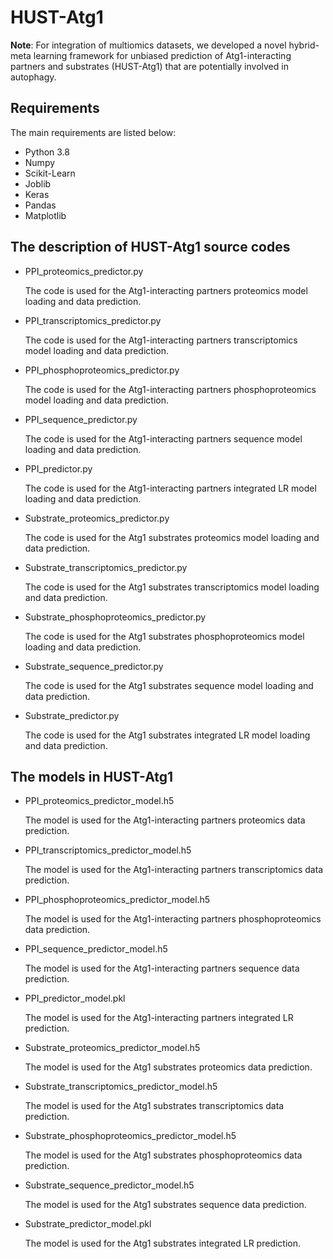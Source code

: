 # HUST-Atg1
**Note**: For integration of multiomics  datasets, we developed a novel hybrid-meta learning framework for unbiased prediction of Atg1-interacting partners and substrates (HUST-Atg1) that are potentially involved in autophagy.

## Requirements

The main requirements are listed below:

* Python 3.8
* Numpy
* Scikit-Learn
* Joblib
* Keras
* Pandas
* Matplotlib

## The description of HUST-Atg1 source codes

* PPI_proteomics_predictor.py

    The code is used for the Atg1-interacting partners proteomics model loading and data prediction.
* PPI_transcriptomics_predictor.py

    The code is used for the Atg1-interacting partners transcriptomics model loading and data prediction.
* PPI_phosphoproteomics_predictor.py

    The code is used for the Atg1-interacting partners phosphoproteomics model loading and data prediction.
* PPI_sequence_predictor.py

    The code is used for the Atg1-interacting partners sequence model loading and data prediction.
* PPI_predictor.py

    The code is used for the Atg1-interacting partners integrated LR model loading and data prediction.

* Substrate_proteomics_predictor.py

    The code is used for the Atg1 substrates proteomics model loading and data prediction.
* Substrate_transcriptomics_predictor.py

    The code is used for the Atg1 substrates transcriptomics model loading and data prediction.
* Substrate_phosphoproteomics_predictor.py

    The code is used for the Atg1 substrates phosphoproteomics model loading and data prediction.
* Substrate_sequence_predictor.py

    The code is used for the Atg1 substrates sequence model loading and data prediction.
* Substrate_predictor.py

    The code is used for the Atg1 substrates integrated LR model loading and data prediction.

## The models in HUST-Atg1

* PPI_proteomics_predictor_model.h5

    The model is used for the Atg1-interacting partners proteomics data prediction.
* PPI_transcriptomics_predictor_model.h5

    The model is used for the Atg1-interacting partners transcriptomics data prediction.
* PPI_phosphoproteomics_predictor_model.h5

    The model is used for the Atg1-interacting partners phosphoproteomics data prediction.
* PPI_sequence_predictor_model.h5

    The model is used for the Atg1-interacting partners sequence data prediction.
* PPI_predictor_model.pkl

    The model is used for the Atg1-interacting partners integrated LR prediction.

* Substrate_proteomics_predictor_model.h5

    The model is used for the Atg1 substrates proteomics data prediction.
* Substrate_transcriptomics_predictor_model.h5

    The model is used for the Atg1 substrates transcriptomics data prediction.
* Substrate_phosphoproteomics_predictor_model.h5

    The model is used for the Atg1 substrates phosphoproteomics data prediction.
* Substrate_sequence_predictor_model.h5

    The model is used for the Atg1 substrates sequence data prediction.
* Substrate_predictor_model.pkl

    The model is used for the Atg1 substrates integrated LR prediction.
